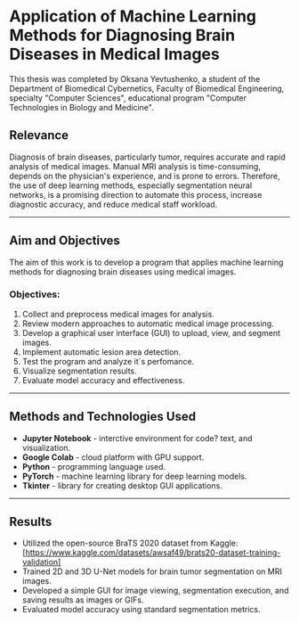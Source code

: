 # Application of Machine Learning Methods for Diagnosing Brain Diseases in Medical Images

This thesis was completed by Oksana Yevtushenko, a student of the Department of Biomedical Cybernetics, Faculty of Biomedical Engineering, specialty "Computer Sciences", educational program "Computer Technologies in Biology and Medicine".

## Relevance

Diagnosis of brain diseases, particularly tumor, requires accurate and rapid analysis of medical images. Manual MRI analysis is time-consuming, depends on the physician's experience, and is prone to errors. Therefore, the use of deep learning methods, especially segmentation neural networks, is a promising direction to automate this process, increase diagnostic accuracy, and reduce medical staff workload.

---

## Aim and Objectives

The aim of this work is to develop a program that applies machine learning methods for diagnosing brain diseases using medical images.

### Objectives:

1. Collect and preprocess medical images for analysis.
2. Review modern approaches to automatic medical image processing.
3. Develop a graphical user interface (GUI) to upload, view, and segment images.
4. Implement automatic lesion area detection.
5. Test the program and analyze it`s perfomance.
6. Visualize segmentation results.
7. Evaluate model accuracy and effectiveness.


---

## Methods and Technologies Used

- **Jupyter Notebook** - interctive environment for code? text, and visualization.
- **Google Colab** - cloud platform with GPU support.
- **Python** - programming language used.
- **PyTorch** - machine learning library for deep learning models.
- **Tkinter** - library for creating desktop GUI applications.

---

## Results
- Utilized the open-source BraTS 2020 dataset from Kaggle:[https://www.kaggle.com/datasets/awsaf49/brats20-dataset-training-validation]
- Trained 2D and 3D U-Net models for brain tumor segmentation on MRI images.
- Developed a simple GUI for image viewing, segmentation execution, and saving results as images or GIFs.
- Evaluated model accuracy using standard segmentation metrics.


